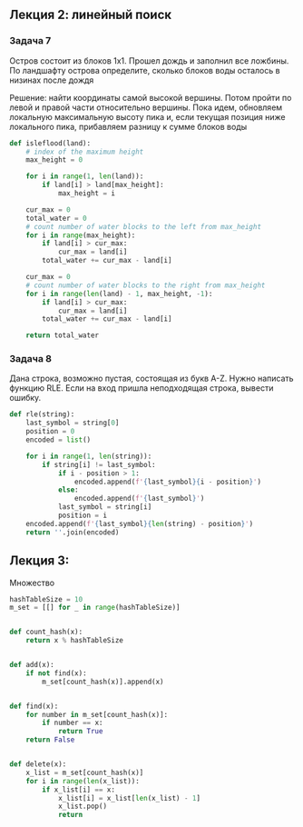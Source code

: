 ## Лекция 2: линейный поиск

### Задача 7

Остров состоит из блоков 1х1. Прошел дождь и заполнил все ложбины. По ландшафту острова определите, сколько блоков воды
осталось в низинах после дождя

Решение: найти координаты самой высокой вершины. Потом пройти по левой и правой части относительно вершины. Пока идем,
обновляем локальную максимальную высоту пика и, если текущая позиция ниже локального пика, прибавляем разницу к сумме
блоков воды

```python
def isleflood(land):
    # index of the maximum height
    max_height = 0

    for i in range(1, len(land)):
        if land[i] > land[max_height]:
            max_height = i

    cur_max = 0
    total_water = 0
    # count number of water blocks to the left from max_height
    for i in range(max_height):
        if land[i] > cur_max:
            cur_max = land[i]
        total_water += cur_max - land[i]

    cur_max = 0
    # count number of water blocks to the right from max_height
    for i in range(len(land) - 1, max_height, -1):
        if land[i] > cur_max:
            cur_max = land[i]
        total_water += cur_max - land[i]

    return total_water
```

### Задача 8

Дана строка, возможно пустая, состоящая из букв A-Z. Нужно написать функцию RLE. Если на вход пришла неподходящая
строка, вывести ошибку.

```python
def rle(string):
    last_symbol = string[0]
    position = 0
    encoded = list()

    for i in range(1, len(string)):
        if string[i] != last_symbol:
            if i - position > 1:
                encoded.append(f'{last_symbol}{i - position}')
            else:
                encoded.append(f'{last_symbol}')
            last_symbol = string[i]
            position = i
    encoded.append(f'{last_symbol}{len(string) - position}')
    return ''.join(encoded)
```

## Лекция 3:

Множество

```python
hashTableSize = 10
m_set = [[] for _ in range(hashTableSize)]


def count_hash(x):
    return x % hashTableSize


def add(x):
    if not find(x):
        m_set[count_hash(x)].append(x)


def find(x):
    for number in m_set[count_hash(x)]:
        if number == x:
            return True
    return False


def delete(x):
    x_list = m_set[count_hash(x)]
    for i in range(len(x_list)):
        if x_list[i] == x:
            x_list[i] = x_list[len(x_list) - 1]
            x_list.pop()
            return
```